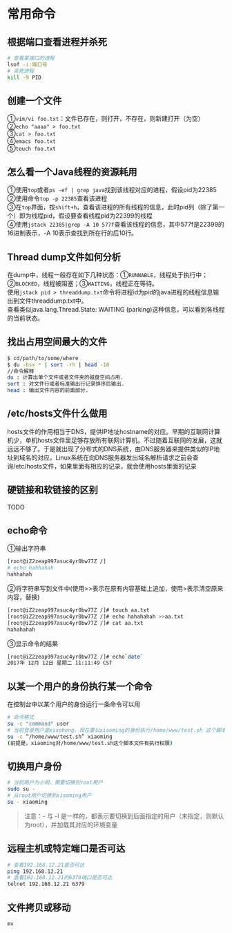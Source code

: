 # 常用命令

## 根据端口查看进程并杀死

```bash
# 查看某端口的进程
lsof -i:端口号
# 杀死进程
kill -9 PID
```

## 创建一个文件

①`vim/vi foo.txt`：文件已存在，则打开，不存在，则新建打开（为空）  
②`echo "aaaa" > foo.txt`  
③`cat > foo.txt`  
④`emacs foo.txt`  
⑤`touch foo.txt`

## 怎么看一个Java线程的资源耗用

①使用`top`或者`ps -ef | grep java`找到该线程对应的进程，假设pid为22385  
②使用命令`top -p 22385`查看该进程  
③在`top`界面，按`shift+h`，查看该进程的所有线程的信息，此时pid列（除了第一个）即为线程pid，假设要查看线程pid为22399的线程  
④使用`jstack 22385|grep -A 10 577f`查看该线程的信息，其中577f是22399的16进制表示，-A 10表示查找到所在行的后10行。

## Thread dump文件如何分析

在dump中，线程一般存在如下几种状态：①`RUNNABLE`，线程处于执行中；②`BLOCKED`，线程被阻塞；③`WAITING`，线程正在等待。  
使用`jstack pid > threaddump.txt`命令将进程id为pid的java进程的线程信息输出到文件threaddump.txt中。  
查看类似java.lang.Thread.State: WAITING \(parking\)这种信息，可以看到各线程的当前状态。

## 找出占用空间最大的文件

```bash
$ cd/path/to/some/where
$ du -hsx * | sort -rh | head -10
//命令解释
du : 计算出单个文件或者文件夹的磁盘空间占用.
sort : 对文件行或者标准输出行记录排序后输出.
head : 输出文件内容的前面部分.
```

## /etc/hosts文件什么做用

hosts文件的作用相当于DNS，提供IP地址hostname的对应。早期的互联网计算机少，单机hosts文件里足够存放所有联网计算机。不过随着互联网的发展，这就远远不够了。于是就出现了分布式的DNS系统，由DNS服务器来提供类似的IP地址到域名的对应。Linux系统在向DNS服务器发出域名解析请求之前会查询/etc/hosts文件，如果里面有相应的记录，就会使用hosts里面的记录

## 硬链接和软链接的区别

TODO

## echo命令

①输出字符串

```bash
[root@iZ2zeap997asuc4yr0bw77Z /]
# echo hahhahah
hahhahah
```

②将字符串写到文件中\(使用&gt;&gt;表示在原有内容基础上追加，使用&gt;表示清空原来内容，替换\)

```bash
[root@iZ2zeap997asuc4yr0bw77Z /]# touch aa.txt
[root@iZ2zeap997asuc4yr0bw77Z /]# echo hahahahah >>aa.txt
[root@iZ2zeap997asuc4yr0bw77Z /]# cat aa.txt
hahahahah
```

③显示命令的结果

```bash
[root@iZ2zeap997asuc4yr0bw77Z /]# echo`date`
2017年 12月 12日 星期二 11:11:49 CST
```

## 以某一个用户的身份执行某一个命令

在控制台中以某个用户的身份运行一条命令可以用

```bash
# 命令格式
su -c "command" user
# 当前登录用户是xiaohong，现在要以xiaoming的身份执行/home/www/test.sh 这个脚本
su -c “/home/www/test.sh” xiaoming
(前提是，xiaoming对/home/www/test.sh这个脚本文件有执行权限)
```

## 切换用户身份

```bash
# 当前用户为小明，需要切换到root用户
sudo su -
# 从root用户切换到xiaoming用户
su - xiaoming
```

> 注意：- 与 -l 是一样的，都表示要切换到后面指定的用户（未指定，则默认为root），并加载其对应的环境变量

## 远程主机或特定端口是否可达

```bash
# 查看192.168.12.21是否可达
ping 192.168.12.21
# 查看192.168.12.21的6379端口是否可达
telnet 192.168.12.21 6379
```

## 文件拷贝或移动

```text
mv
```

